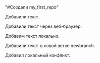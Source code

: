 "#Создали my_first_repo" 

Добавили текст.

Добавили текст через веб-браузер.

Добавим текст локально.

Добавили текст в новой ветке newbranch.

Добавил локальный конфликт.
